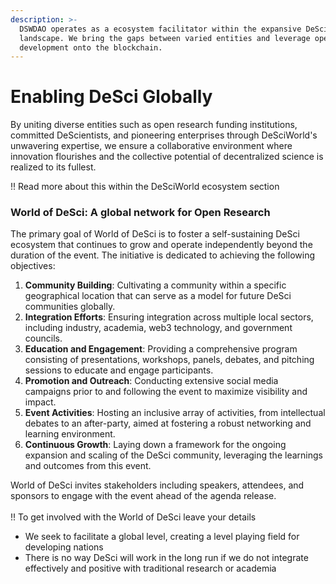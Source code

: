 ```yaml
---
description: >-
  DSWDAO operates as a ecosystem facilitator within the expansive DeSci
  landscape. We bring the gaps between varied entities and leverage open source
  development onto the blockchain.
---
```


# Enabling DeSci Globally

By uniting diverse entities such as open research funding institutions, committed DeScientists, and pioneering enterprises through DeSciWorld's unwavering expertise, we ensure a collaborative environment where innovation flourishes and the collective potential of decentralized science is realized to its fullest.

!! Read more about this within the DeSciWorld ecosystem section&#x20;

### **World of DeSci: A global network for Open Research**&#x20;

The primary goal of World of DeSci is to foster a self-sustaining DeSci ecosystem that continues to grow and operate independently beyond the duration of the event. The initiative is dedicated to achieving the following objectives:

1. **Community Building**: Cultivating a community within a specific geographical location that can serve as a model for future DeSci communities globally.
2. **Integration Efforts**: Ensuring integration across multiple local sectors, including industry, academia, web3 technology, and government councils.
3. **Education and Engagement**: Providing a comprehensive program consisting of presentations, workshops, panels, debates, and pitching sessions to educate and engage participants.
4. **Promotion and Outreach**: Conducting extensive social media campaigns prior to and following the event to maximize visibility and impact.
5. **Event Activities**: Hosting an inclusive array of activities, from intellectual debates to an after-party, aimed at fostering a robust networking and learning environment.
6. **Continuous Growth**: Laying down a framework for the ongoing expansion and scaling of the DeSci community, leveraging the learnings and outcomes from this event.

World of DeSci invites stakeholders including speakers, attendees, and sponsors to engage with the event ahead of the agenda release.\
\
!! To get involved with the World of DeSci leave your details

* We seek to facilitate a global level, creating a level playing field for developing nations
* There is no way DeSci will work in the long run if we do not integrate effectively and positive with traditional research or academia

